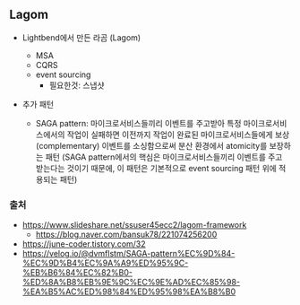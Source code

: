 ## Lagom
* Lightbend에서 만든 라곰 (Lagom)
  * MSA
  * CQRS
  * event sourcing
    * 필요한것: 스냅샷


* 추가 패턴
  * SAGA pattern: 마이크로서비스들끼리 이벤트를 주고받아 특정 마이크로서비스에서의 작업이 실패하면 이전까지 작업이 완료된 마이크로서비스들에게 보상 (complementary) 이벤트를 소싱함으로써 분산 환경에서 atomicity를 보장하는 패턴 (SAGA pattern에서의 핵심은 마이크로서비스들끼리 이벤트를 주고 받는다는 것이기 때문에, 이 패턴은 기본적으로 event sourcing 패턴 위에 적용되는 패턴)

### 출처
* https://www.slideshare.net/ssuser45ecc2/lagom-framework
  * https://blog.naver.com/bansuk78/221074256200
* https://june-coder.tistory.com/32
* https://velog.io/@dvmflstm/SAGA-pattern%EC%9D%84-%EC%9D%B4%EC%9A%A9%ED%95%9C-%EB%B6%84%EC%82%B0-%ED%8A%B8%EB%9E%9C%EC%9E%AD%EC%85%98-%EA%B5%AC%ED%98%84%ED%95%98%EA%B8%B0
